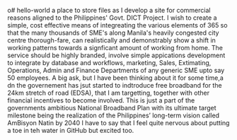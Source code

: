 o# hello-world
a place to store files as I develop a site for commercial reasons aligned to the Philippines' Govt. DICT Project. I wish to  create a simple, cost effective means of integreating the various elements of 365 so that the many thousands of SME's along Manila's heavily congested city centre thorough-fare, can realistically and demonstrably show a shift in working patterns towards a signficant amount of working from home. 
The service should be highly branded, involve simple appications development to integrate by database and workflows, marketing, Sales, Extimating, Operations, Admin and Finance Departments of any generic SME upto say 50 employees.
A big ask, but I have been thinking about it for some time,a dn the governement has jsut started to indtroduce free broadband for the 24km stretch of road (EDSA), that I am targetting, together with other financial incentives to become involved. This is just a part of the governments ambitious National Broadband Plan with its ultimate target milestone being the realization of the Philippines’ long-term vision called AmBisyon Natin by 2040 
I have to say that I feel quite nervous about putting a toe in teh water in GitHub but excited too.
